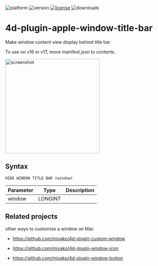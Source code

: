 ![platform](https://img.shields.io/static/v1?label=platform&message=osx-64&color=blue)
![version](https://img.shields.io/badge/version-16%2B-8331AE)
[![license](https://img.shields.io/github/license/miyako/4d-plugin-apple-window-title-bar)](LICENSE)
![downloads](https://img.shields.io/github/downloads/miyako/4d-plugin-apple-window-title-bar/total)

# 4d-plugin-apple-window-title-bar
Make window content view display behind title bar

To use on v16 or v17, move manifest.json to contents.

<img width="300" alt="screenshot" src="https://user-images.githubusercontent.com/1725068/40612708-9c5f764e-62b6-11e8-9050-33201bcdc68b.png">

## Syntax

```
HIDE WINDOW TITLE BAR (window)
```

Parameter|Type|Description
------------|------------|----
window|LONGINT|

## Related projects

other ways to customise a window on Mac

* https://github.com/miyako/4d-plugin-custom-window

* https://github.com/miyako/4d-plugin-window-icon

* https://github.com/miyako/4d-plugin-window-button
